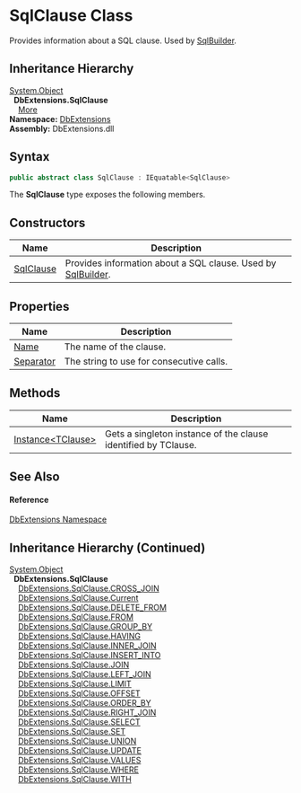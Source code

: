 SqlClause Class
===============
Provides information about a SQL clause. Used by [SqlBuilder][1].


Inheritance Hierarchy
---------------------
[System.Object][2]  
  **DbExtensions.SqlClause**  
    [More][3]  
**Namespace:** [DbExtensions][4]  
**Assembly:** DbExtensions.dll

Syntax
------

```csharp
public abstract class SqlClause : IEquatable<SqlClause>
```

The **SqlClause** type exposes the following members.


Constructors
------------

| Name           | Description                                                       |
| -------------- | ----------------------------------------------------------------- |
| [SqlClause][5] | Provides information about a SQL clause. Used by [SqlBuilder][1]. |


Properties
----------

| Name           | Description                              |
| -------------- | ---------------------------------------- |
| [Name][6]      | The name of the clause.                  |
| [Separator][7] | The string to use for consecutive calls. |


Methods
-------

| Name                      | Description                                                    |
| ------------------------- | -------------------------------------------------------------- |
| [Instance&lt;TClause>][8] | Gets a singleton instance of the clause identified by TClause. |


See Also
--------

#### Reference
[DbExtensions Namespace][4]  


Inheritance Hierarchy (Continued)
---------------------------------
[System.Object][2]  
  **DbExtensions.SqlClause**  
    [DbExtensions.SqlClause.CROSS_JOIN][9]  
    [DbExtensions.SqlClause.Current][10]  
    [DbExtensions.SqlClause.DELETE_FROM][11]  
    [DbExtensions.SqlClause.FROM][12]  
    [DbExtensions.SqlClause.GROUP_BY][13]  
    [DbExtensions.SqlClause.HAVING][14]  
    [DbExtensions.SqlClause.INNER_JOIN][15]  
    [DbExtensions.SqlClause.INSERT_INTO][16]  
    [DbExtensions.SqlClause.JOIN][17]  
    [DbExtensions.SqlClause.LEFT_JOIN][18]  
    [DbExtensions.SqlClause.LIMIT][19]  
    [DbExtensions.SqlClause.OFFSET][20]  
    [DbExtensions.SqlClause.ORDER_BY][21]  
    [DbExtensions.SqlClause.RIGHT_JOIN][22]  
    [DbExtensions.SqlClause.SELECT][23]  
    [DbExtensions.SqlClause.SET][24]  
    [DbExtensions.SqlClause.UNION][25]  
    [DbExtensions.SqlClause.UPDATE][26]  
    [DbExtensions.SqlClause.VALUES][27]  
    [DbExtensions.SqlClause.WHERE][28]  
    [DbExtensions.SqlClause.WITH][29]  

[1]: ../SqlBuilder/README.md
[2]: https://learn.microsoft.com/dotnet/api/system.object
[3]: #inheritance-hierarchy-continued
[4]: ../README.md
[5]: _ctor.md
[6]: Name.md
[7]: Separator.md
[8]: Instance__1.md
[9]: ../SqlClause_CROSS_JOIN/README.md
[10]: ../SqlClause_Current/README.md
[11]: ../SqlClause_DELETE_FROM/README.md
[12]: ../SqlClause_FROM/README.md
[13]: ../SqlClause_GROUP_BY/README.md
[14]: ../SqlClause_HAVING/README.md
[15]: ../SqlClause_INNER_JOIN/README.md
[16]: ../SqlClause_INSERT_INTO/README.md
[17]: ../SqlClause_JOIN/README.md
[18]: ../SqlClause_LEFT_JOIN/README.md
[19]: ../SqlClause_LIMIT/README.md
[20]: ../SqlClause_OFFSET/README.md
[21]: ../SqlClause_ORDER_BY/README.md
[22]: ../SqlClause_RIGHT_JOIN/README.md
[23]: ../SqlClause_SELECT/README.md
[24]: ../SqlClause_SET/README.md
[25]: ../SqlClause_UNION/README.md
[26]: ../SqlClause_UPDATE/README.md
[27]: ../SqlClause_VALUES/README.md
[28]: ../SqlClause_WHERE/README.md
[29]: ../SqlClause_WITH/README.md